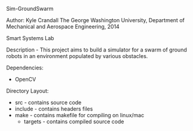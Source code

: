 Sim-GroundSwarm

Author: Kyle Crandall
The George Washington University, Department of Mechanical and Aerospace Engineering, 2014

Smart Systems Lab

Description - This project aims to build a simulator for a swarm of ground robots in an environment populated by various obstacles.

Dependencies:
  * OpenCV

Directory Layout:
  * src - contains source code
  * include - contains headers files
  * make - contains makefile for compiling on linux/mac
    * targets - contains compiled source code
